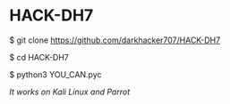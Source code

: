 # HACK-DH7
$ git clone https://github.com/darkhacker707/HACK-DH7

$ cd HACK-DH7

$ python3 YOU_CAN.pyc

_It works on Kali Linux and Parrot_
